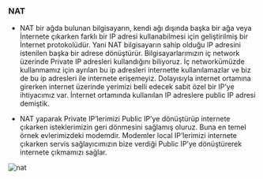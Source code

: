 ### NAT

- NAT bir ağda bulunan bilgisayarın, kendi ağı dışında başka bir ağa veya İnternete çıkarken farklı bir IP adresi kullanabilmesi için geliştirilmiş bir İnternet protokolüdür. Yani NAT bilgisayarın sahip olduğu IP adresini istenilen başka bir adrese dönüştürür. Bilgisayarlarımızın iç network üzerinde Private IP adresleri kullandığını biliyoruz. İç networkümüzde kullanmamız için ayrılan bu ip adresleri internette kullanılamazlar ve biz de bu ip adresleri ile internete erişemeyiz. Dolayısıyla internet ortamına girerken internet üzerinde yerimizi belli edecek sabit özel bir IP’ye ihtiyacımız var. İnternet ortamında kullanılan IP adreslere public IP adresi demiştik.

- NAT yaparak Private IP’lerimizi Public IP’ye dönüştürüp internete çıkarken isteklerimizin geri dönmesini sağlamış oluruz. Buna en temel örnek evlerimizdeki modemdir. Modemler local IP’lerimizi internete çıkarken servis sağlayıcımızın bize verdiği Public IP’ye dönüştürerek internete çıkmamızı sağlar. 

![nat](https://github.com/user-attachments/assets/22429fb1-86c3-4634-b2a6-8cef95bfde86)
